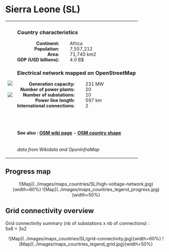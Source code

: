 # Sierra Leone (SL)

<table width="90%">
<tr>
<td>
<img src="http://commons.wikimedia.org/wiki/Special:FilePath/Flag%20of%20Sierra%20Leone.svg" width="250">
<br><br>
<img src="http://commons.wikimedia.org/wiki/Special:FilePath/LocationSierraLeone.svg" width="250"></td>
<td>
<h3>Country characteristics</h3>
<div style="display: inline-block;text-align:right;margin-right:30px;font-weight: bold;">
Continent:<br>Population:<br>Area:<br>GDP (USD billions):
</div>
<div style="display: inline-block;">
Africa<br>7,557,212<br>71,740 km2<br>4.0 B$
</div>
<h3>Electrical network mapped on OpenStreetMap</h3>
<div style="display: inline-block;text-align:right;margin-right:30px;font-weight: bold;">Generation capacity:<br>
Number of power plants:<br>
Number of substations:<br>
Power line length:<br>
International connections:<br>
</div>
<div style="display: inline-block;">231 MW<br>
20<br>
10<br>
597 km<br>
2<br>
</div>

<br><br><h4>See also :
<a href="https://wiki.openstreetmap.org/wiki/Power_networks/Sierra Leone" target="_blank">OSM wiki page</a> -
<a href="https://openstreetmap.org/relation/192777" target="_blank">OSM country shape</a>
</h4>

<br><i>data from Wikidata and OpenInfraMap</i>
</td>
</tr>
</table>


## Progress map

<center>![Map](../images/maps_countries/SL/high-voltage-network.jpg){width=60%}
![Map](../images/maps_countries_legend_progress.jpg){width=50%}</center>



## Grid connectivity overview

Grid connectivity summary (nb of substations x nb of connections) :<br>5x6 + 3x2

<center>![Map](../images/maps_countries/SL/grid-connectivity.jpg){width=60%}
![Map](../images/maps_countries_legend_grid.jpg){width=50%}</center>

